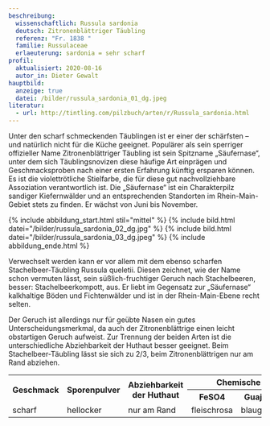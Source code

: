 ```yaml
---
beschreibung:
  wissenschaftlich: Russula sardonia
  deutsch: Zitronenblättriger Täubling
  referenz: "Fr. 1838 "
  familie: Russulaceae
  erlaeuterung: sardonia = sehr scharf
profil:
  aktualisiert: 2020-08-16
  autor_in: Dieter Gewalt
hauptbild:
  anzeige: true
  datei: /bilder/russula_sardonia_01_dg.jpeg
literatur:
  - url: http://tintling.com/pilzbuch/arten/r/Russula_sardonia.html
---
```

Unter den scharf schmeckenden Täublingen ist er einer der schärfsten – und natürlich nicht für die Küche geeignet. Populärer als sein sperriger offizieller Name Zitronenblättriger Täubling ist sein Spitzname „Säufernase“, unter dem sich Täublingsnovizen diese häufige Art einprägen und Geschmacksproben nach einer ersten Erfahrung künftig ersparen können. Es ist die violettrötliche Stielfarbe, die für diese gut nachvollziehbare Assoziation verantwortlich ist. Die „Säufernase“ ist ein Charakterpilz sandiger Kiefernwälder und an entsprechenden Standorten im Rhein-Main-Gebiet stets zu finden. Er wächst von Juni bis November.

{% include abbildung_start.html stil="mittel" %}
{% include bild.html datei="/bilder/russula_sardonia_02_dg.jpg" %}
{% include bild.html datei="/bilder/russula_sardonia_03_dg.jpeg" %}
{% include abbildung_ende.html %}

Verwechselt werden kann er vor allem mit dem ebenso scharfen Stachelbeer-Täubling Russula queletii. Diesen zeichnet, wie der Name schon vermuten lässt, sein süßlich-fruchtiger Geruch nach Stachelbeeren, besser: Stachelbeerkompott, aus. Er liebt im Gegensatz zur „Säufernase“ kalkhaltige Böden und Fichtenwälder und ist in der Rhein-Main-Ebene recht selten.

Der Geruch ist allerdings nur für geübte Nasen ein gutes Unterscheidungsmerkmal, da auch der Zitronenblättrige einen leicht obstartigen Geruch aufweist. Zur Trennung der beiden Arten ist die unterschiedliche Abziehbarkeit der Huthaut besser geeignet. Beim Stachelbeer-Täubling lässt sie sich zu 2/3, beim Zitronenblättrigen nur am Rand abziehen.

<div class="table-responsive">
  <table class="table taeubling">
    <tr>
      <th rowspan="2">Geschmack</th>
      <th rowspan="2">Sporenpulver</th>
      <th rowspan="2">Abziehbarkeit der Huthaut</th>
      <th colspan="3" class="text-center">Chemische Reaktion</th>
    </tr>
    <tr>
      <th>FeSO4</th>
      <th>Guajak</th>
      <th>Phenol</th>
    </tr>
    <tr>
      <td>scharf</td>
      <td>hellocker</td>
      <td>nur am Rand</td>
      <td>fleischrosa</td>
      <td>blaugrün</td>
      <td>weinbraun</td>    
    </tr>
  </table>
</div>